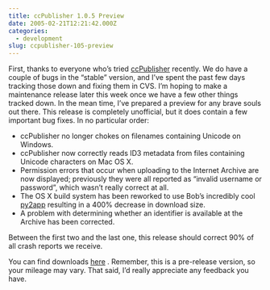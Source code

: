 ```yaml
---
title: ccPublisher 1.0.5 Preview
date: 2005-02-21T12:21:42.000Z
categories:
  - development
slug: ccpublisher-105-preview
---
```

First, thanks to everyone who’s tried [ccPublisher][1]  recently. We do have a couple of bugs in the “stable” version, and I’ve spent the past few days tracking those down and fixing them in CVS. I’m hoping to make a maintenance release later this week once we have a few other things tracked down. In the mean time, I’ve prepared a preview for any brave souls out there. This release is completely unofficial, but it does contain a few important bug fixes. In no particular order:

<ul class="simple">
  <li>
    ccPublisher no longer chokes on filenames containing Unicode on Windows.
  </li>
  <li>
    ccPublisher now correctly reads ID3 metadata from files containing Unicode characters on Mac OS X.
  </li>
  <li>
    Permission errors that occur when uploading to the Internet Archive are now displayed; previously they were all reported as “invalid username or password”, which wasn’t really correct at all.
  </li>
  <li>
    The OS X build system has been reworked to use Bob’s incredibly cool <a class="reference external" href="http://undefined.org/python/#py2app">py2app</a> resulting in a 400% decrease in download size.
  </li>
  <li>
    A problem with determining whether an identifier is available at the Archive has been corrected.
  </li>
</ul>

Between the first two and the last one, this release should correct 90% of all crash reports we receive.

You can find downloads [here][2] . Remember, this is a pre-release version, so your mileage may vary. That said, I’d really appreciate any feedback you have.



 [1]: http://creativecommons.org/audio/publish-internetarchive
 [2]: http://yergler.net/projects/ccpublisher
